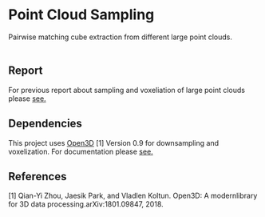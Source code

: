 # Point Cloud Sampling
Pairwise matching cube extraction from different large point clouds.
<br><br>

## Report
For previous report about sampling and voxeliation of large point clouds please [see.](/reports/report-1.pdf)

## Dependencies
This project uses [Open3D](https://github.com/intel-isl/Open3D/) [1]  Version 0.9 for downsampling and voxelization.
For documentation please [see.](http://www.open3d.org/docs/0.9.0/)

## References
[1] Qian-Yi Zhou, Jaesik Park, and Vladlen Koltun. Open3D: A modernlibrary for 3D data processing.arXiv:1801.09847, 2018.
